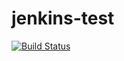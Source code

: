 # jenkins-test
[![Build Status](https://b583-197-55-77-211.eu.ngrok.io/job/new-git-trigger/buildStatus/icon?job=new-git-trigger)](https://b583-197-55-77-211.eu.ngrok.io/job/new-git-trigger/)
